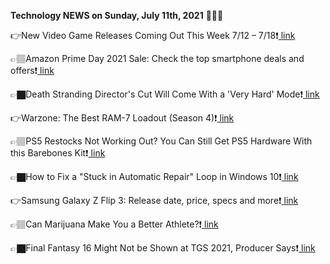 <b>Technology NEWS on Sunday, July 11th, 2021</b> 📡📡📡 

👉New Video Game Releases Coming Out This Week 7/12 – 7/18❗️<a href='https://techblock.club/?p=13057'> link</a>

👉🏽Amazon Prime Day 2021 Sale: Check the top smartphone deals and offers❗️<a href='https://techblock.club/?p=13059'> link</a>

👉🏿Death Stranding Director's Cut Will Come With a 'Very Hard' Mode❗️<a href='https://techblock.club/?p=13061'> link</a>

👉Warzone: The Best RAM-7 Loadout (Season 4)❗️<a href='https://techblock.club/?p=13063'> link</a>

👉🏽PS5 Restocks Not Working Out? You Can Still Get PS5 Hardware With this Barebones Kit❗️<a href='https://techblock.club/?p=13065'> link</a>

👉🏿How to Fix a "Stuck in Automatic Repair" Loop in Windows 10❗️<a href='https://techblock.club/?p=13067'> link</a>

👉Samsung Galaxy Z Flip 3: Release date, price, specs and more❗️<a href='https://techblock.club/?p=13069'> link</a>

👉🏽Can Marijuana Make You a Better Athlete?❗️<a href='https://techblock.club/?p=13071'> link</a>

👉🏿Final Fantasy 16 Might Not be Shown at TGS 2021, Producer Says❗️<a href='https://techblock.club/?p=13073'> link</a>

